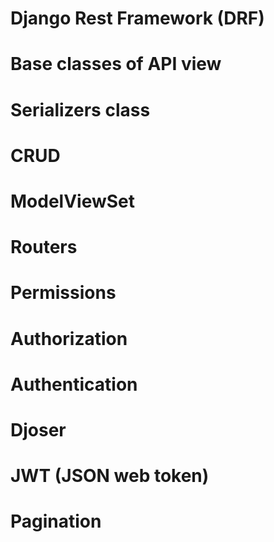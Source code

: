# Django Rest Framework (DRF)
# Base classes of API view
# Serializers class
# CRUD
# ModelViewSet
# Routers
# Permissions
# Authorization
# Authentication
# Djoser
# JWT (JSON web token)
# Pagination
